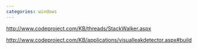 ```yaml
---
categories: windows
---
```

<p><a href="http://www.codeproject.com/KB/threads/StackWalker.aspx">http://www.codeproject.com/KB/threads/StackWalker.aspx</a></p>
<p><a href="http://www.codeproject.com/KB/applications/visualleakdetector.aspx#build">http://www.codeproject.com/KB/applications/visualleakdetector.aspx#build</a></p>